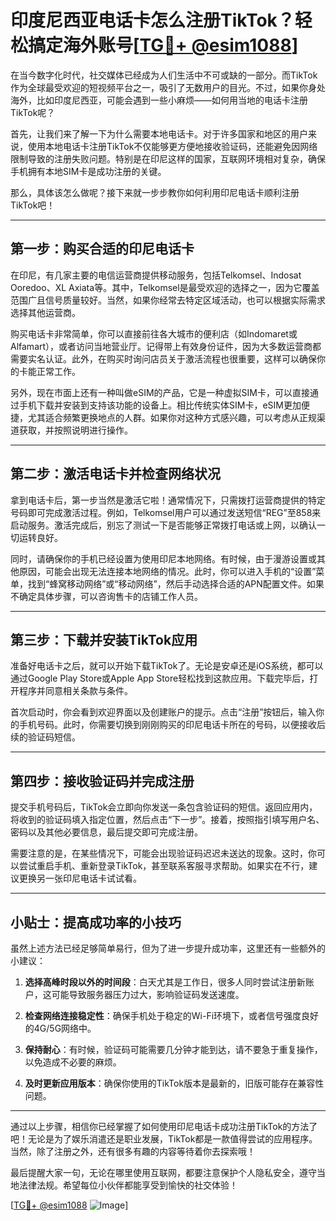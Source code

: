# 印度尼西亚电话卡怎么注册TikTok？轻松搞定海外账号[[TG💪+ @esim1088](https://t.me/s/esim1088)]

在当今数字化时代，社交媒体已经成为人们生活中不可或缺的一部分。而TikTok作为全球最受欢迎的短视频平台之一，吸引了无数用户的目光。不过，如果你身处海外，比如印度尼西亚，可能会遇到一些小麻烦——如何用当地的电话卡注册TikTok呢？

首先，让我们来了解一下为什么需要本地电话卡。对于许多国家和地区的用户来说，使用本地电话卡注册TikTok不仅能够更方便地接收验证码，还能避免因网络限制导致的注册失败问题。特别是在印尼这样的国家，互联网环境相对复杂，确保手机拥有本地SIM卡是成功注册的关键。

那么，具体该怎么做呢？接下来就一步步教你如何利用印尼电话卡顺利注册TikTok吧！

---

## 第一步：购买合适的印尼电话卡

在印尼，有几家主要的电信运营商提供移动服务，包括Telkomsel、Indosat Ooredoo、XL Axiata等。其中，Telkomsel是最受欢迎的选择之一，因为它覆盖范围广且信号质量较好。当然，如果你经常去特定区域活动，也可以根据实际需求选择其他运营商。

购买电话卡非常简单，你可以直接前往各大城市的便利店（如Indomaret或Alfamart），或者访问当地营业厅。记得带上有效身份证件，因为大多数运营商都需要实名认证。此外，在购买时询问店员关于激活流程也很重要，这样可以确保你的卡能正常工作。

另外，现在市面上还有一种叫做eSIM的产品，它是一种虚拟SIM卡，可以直接通过手机下载并安装到支持该功能的设备上。相比传统实体SIM卡，eSIM更加便捷，尤其适合频繁更换地点的人群。如果你对这种方式感兴趣，可以考虑从正规渠道获取，并按照说明进行操作。

---

## 第二步：激活电话卡并检查网络状况

拿到电话卡后，第一步当然是激活它啦！通常情况下，只需拨打运营商提供的特定号码即可完成激活过程。例如，Telkomsel用户可以通过发送短信“REG”至858来启动服务。激活完成后，别忘了测试一下是否能够正常拨打电话或上网，以确认一切运转良好。

同时，请确保你的手机已经设置为使用印尼本地网络。有时候，由于漫游设置或其他原因，可能会出现无法连接本地网络的情况。此时，你可以进入手机的“设置”菜单，找到“蜂窝移动网络”或“移动网络”，然后手动选择合适的APN配置文件。如果不确定具体步骤，可以咨询售卡的店铺工作人员。

---

## 第三步：下载并安装TikTok应用

准备好电话卡之后，就可以开始下载TikTok了。无论是安卓还是iOS系统，都可以通过Google Play Store或Apple App Store轻松找到这款应用。下载完毕后，打开程序并同意相关条款与条件。

首次启动时，你会看到欢迎界面以及创建账户的提示。点击“注册”按钮后，输入你的手机号码。此时，你需要切换到刚刚购买的印尼电话卡所在的号码，以便接收后续的验证码短信。

---

## 第四步：接收验证码并完成注册

提交手机号码后，TikTok会立即向你发送一条包含验证码的短信。返回应用内，将收到的验证码填入指定位置，然后点击“下一步”。接着，按照指引填写用户名、密码以及其他必要信息，最后提交即可完成注册。

需要注意的是，在某些情况下，可能会出现验证码迟迟未送达的现象。这时，你可以尝试重启手机、重新登录TikTok，甚至联系客服寻求帮助。如果实在不行，建议更换另一张印尼电话卡试试看。

---

## 小贴士：提高成功率的小技巧

虽然上述方法已经足够简单易行，但为了进一步提升成功率，这里还有一些额外的小建议：

1. **选择高峰时段以外的时间段**：白天尤其是工作日，很多人同时尝试注册新账户，这可能导致服务器压力过大，影响验证码发送速度。
   
2. **检查网络连接稳定性**：确保手机处于稳定的Wi-Fi环境下，或者信号强度良好的4G/5G网络中。

3. **保持耐心**：有时候，验证码可能需要几分钟才能到达，请不要急于重复操作，以免造成不必要的麻烦。

4. **及时更新应用版本**：确保你使用的TikTok版本是最新的，旧版可能存在兼容性问题。

---

通过以上步骤，相信你已经掌握了如何使用印尼电话卡成功注册TikTok的方法了吧！无论是为了娱乐消遣还是职业发展，TikTok都是一款值得尝试的应用程序。当然，除了注册之外，还有很多有趣的内容等待着你去探索哦！

最后提醒大家一句，无论在哪里使用互联网，都要注意保护个人隐私安全，遵守当地法律法规。希望每位小伙伴都能享受到愉快的社交体验！

[[TG💪+ @esim1088](https://t.me/s/esim1088) ![Image](https://i.postimg.cc/4NQfJmqS/Snipaste-2025-05-13-00-14-12.png)]